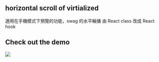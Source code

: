 ## horizontal scroll of virtialized

適用在手機模式下預覽的功能，swag 的水平輪播
由 React class 改成 React hook

## Check out the demo
![](demo.gif)